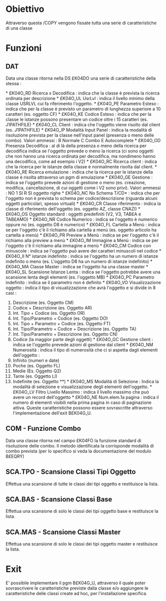 # Obiettivo
Attraverso questa /COPY vengono fissate tutta una serie di caratteristiche di una classe

# Funzioni

## DAT

Data una classe ritorna nella DS £K04DO una serie di caratteristiche della stessa : 

\* £K04O_RD Ricerca x Decodifica :  indica che la classe è prevista la ricerca ordinata per descrizione
\* £K04O_UL UsrLvl :  indica il livello minimo della classe USRLVL cui fa riferimento l'oggetto.
\* £K04O_PE Parametro Esteso :  indica che per la classe è previsto un parametro di lunghezza superiore a 10 caratteri (es. oggetto CF)
\* £K04O_KE Codice Esteso :  indica che per la classe le istanze possono presentare un codice oltre i 15 caratteri (es. J1PATHFILE)
\* £K04O_CL Client :  indica che l'oggetto viene risolto dal client (es. J1PATHFILE)
\* £K04O_IP Modalità Input Panel :  indica la modalità di risoluzione prevista per la classe nell'input panel (presenza o meno delle combo). Valori ammessi : 
B              Normale
C              Combo
E              Autocomplete
\* £K04O_OD Presenza Decodifica :  al di là della presenza o meno della ricerca per decodifica indica se l'oggetto prevede o meno la ricerca (ci sono oggetti che non hanno una ricerca ordinata per decodifica, ma nondimeno hanno una decodifica, come ad esempio i V2)
\* £K04O_RC Ricerca client :  indica che la ricerca per le istanze della classe è normalmente risolta dal client.
\* £K04O_RE Ricerca emulazione :  indica che la ricerca per le istanze della classe è risolta attraverso un pgm di emulazione
\* £K04O_GE Gestione :  indica se l'oggetto prevede azioni di gestione o meno (es. creazione, modifica, cancellazione, di cui oggetti come i V2 sono privi). Valori ammessi : 
               NO
1              SI
R              SI oggetto righe
\* £K04O_NC No Schema T/CD\* :  indica che per l'oggetto non è prevista lo schema per codice/descrizione (riguarda alcuni oggetti particolari, spesso virtuali)
\* £K04O_CR Classe riferimento :  indica la classe di riferimento dell'oggetto (es. oggetto AZ, classe CNAZI)
\* £K04O_OS Oggetto standard :  oggetti predefiniti (V2, V3, TAB£A e TAB£AMO)
\* £K04O_NR Codice Numerico :  indica se l'oggetto è numerico oppure no (es. oggetto D8 è numerico)
\* £K04O_FL Cartella a Menù :  indica se per l'oggetto c'è il richiamo alla cartella a menù (es. oggetto articolo ha cartella a menù)
\* £K04O_PR Preview a Menù :  indica se per l'oggetto c'è il richiamo alla preview a menù
\* £K04O_IM Immagine a Menù :  indica se per l'oggetto c'è il richiamo alla immagine a menù
\* £K04O_CM Codice con minuscole :  indica se l'oggetto può avere dei caratteri minuscoli nel codice
\* £K04O_II N° istanze indefinito :  indica se l'oggetto ha un numero di istanze indefinito o meno (es. L'oggetto D8 ha un numero di istanze indefinito)
\* £K04O_MA Classe Master :  indica se l'oggetto ha una classe master
\* £K04O_SL Scansione Istanze Lenta :  indica se l'oggetto potrebbe avere una scansione lenta degli elementi (es. l'oggetto MB)
\* £K04O_PC Parametro indefinito :  indica se il parametro non è definito
\* £K04O_VO Visualizzazione oggetto :  indica il tipo di visualizzazione che avrà l'oggetto e si divide in 8 casi : 
1) Descrizione (es. Oggetto CM)
2) Codice + Descrizione (es. Oggetto AR)
3) Int. Tipo + Codice (es. Oggetto OR)
4) Int. Tipo/Parametro + Codice (es. Oggetto DO)
5) Int. Tipo + Parametro + Codice (es. Oggetto FT)
6) Int. Tipo/Parametro + Codice + Descrizione (es. Oggetto TA)
7) Int. Tipo/Parametro + Descrizione (es. Oggetto CN)
0) Codice (la maggior parte degli oggetti)
\* £K04O_GC Gestione client :  indica se l'oggetto prevede azioni di gestione dal client
\* £K04O_NM Numerosità :  indica il tipo di numerosità che ci si aspetta dagli elementi dell'oggetto : 
1) Infinito (numeri e date)
2) Poche (es. Oggetto FL)
3) Medie (Es. Oggetto Q2)
4) Tante (es. Oggetto LI)
5) Indefinite (es. Oggetto \*\*)
\* £K04O_MS Modalità di Selezione :  Indica la modalità di selezione e visualizzazione degli elementi dell'oggetto.
\* £K04O_LV Filtro Livello Massimo :  indica il livello massimo che può avere un record dell'oggetto
\* £K04O_NE Num.elem.1a pagina :  indica il numero di elementi visibili nella prima pagina in caso di paginazione attiva.
Queste caratteristiche possono essere sovrascritte attraverso l'implementazione dell'exit B£K04G_U.

## COM - Funzione Combo
Data una classe ritorna nel campo £K04FO la funzione standard di risoluzione delle combo.
Il metodo identificata la corrisponde  modalità di combo prevista (per lo specifico si veda la documentazione del modulo B£EQRY)

## SCA.TPO - Scansione Classi Tipi Oggetto
Effettua una scansione di tutte le classi dei tipi oggetto e restituisce la lista.
## SCA.BAS - Scansione Classi Base
Effettua una scansione di solo le classi dei tipi oggetto base e restituisce la lista.
## SCA.MAS - Scansione Classi Master
Effettua una scansione di solo le classi dei tipi oggetto master e restituisce la lista.

# Exit
E' possibile implementare il pgm B£K04G_U, attraverso il quale poter sovrascrivere le caratteristiche previste dalla classe e/o aggiungere le caratteristiche delle classi create ad hoc, per l'installazione specifica.


